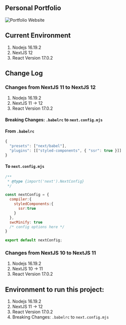 ## Personal Portfolio
![Portfolio Website](https://i.ibb.co/WgPMpts/image.png)

## Current Environment
1. Nodejs 16.19.2
2. NextJS 12
3. React Version 17.0.2

## Change Log
### Changes from NextJS 11 to NextJS 12
1. Nodejs 16.19.2
2. NextJS 11 -> 12
3. React Version 17.0.2
#### Breaking Changes: `.babelrc` to `next.config.mjs`
#### From `.babelrc`
```javascript
{
  "presets": ["next/babel"],
  "plugins": [["styled-components", { "ssr": true }]]
}
```
#### To `next.config.mjs`
```javascript
/**
 * @type {import('next').NextConfig}
 */

const nextConfig = {
  compiler:{
    styledComponents:{
      ssr:true
    }
  },
  swcMinify: true
  /* config options here */
}

export default nextConfig;
```

### Changes from NextJS 10 to NextJS 11
1. Nodejs 16.19.2
2. NextJS 10 -> 11
3. React Version 17.0.2



###

## Environment to run this project:
1. Nodejs 16.19.2
2. NextJS 11 -> 12
3. React Version 17.0.2
3. Breaking Changes: `.babelrc` to `next.config.mjs`



